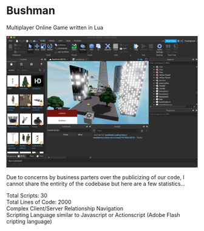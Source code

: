 # Bushman
Multiplayer Online Game written in Lua

![Image of Yaktocat](https://github.com/connorpuhala/Bushman/blob/main/Screen%20Shot%202021-02-15%20at%208.29.02%20PM.png)

Due to concerns by business parters over the publicizing of our code, I cannot share the entirity of the codebase but here are a few statistics...

Total Scripts: 30  
Total Lines of Code: 2000  
Complex Client/Server Relationship Navigation  
Scripting Language similar to Javascript or Actionscript (Adobe Flash cripting language)  



